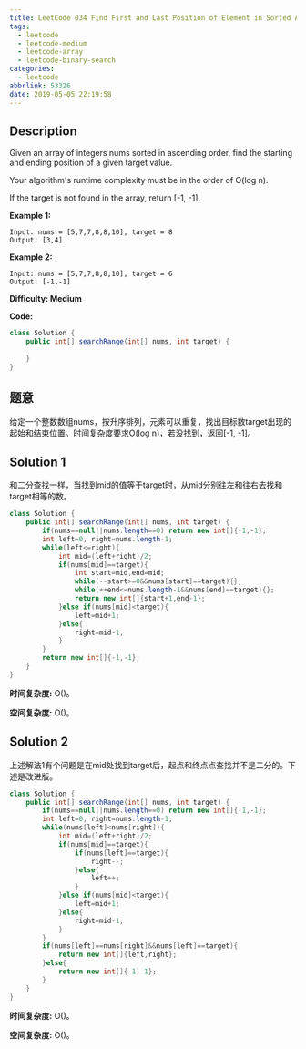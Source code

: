 ```yaml
---
title: LeetCode 034 Find First and Last Position of Element in Sorted Array
tags:
  - leetcode
  - leetcode-medium
  - leetcode-array
  - leetcode-binary-search
categories:
  - leetcode
abbrlink: 53326
date: 2019-05-05 22:19:58
---
```


## Description

Given an array of integers nums sorted in ascending order, find the starting and ending position of a given target value.

Your algorithm's runtime complexity must be in the order of O(log n).

If the target is not found in the array, return [-1, -1].

**Example 1:**

```
Input: nums = [5,7,7,8,8,10], target = 8
Output: [3,4]
```

**Example 2:**

```
Input: nums = [5,7,7,8,8,10], target = 6
Output: [-1,-1]
```

**Difficulty: Medium**

**Code:**

```java
class Solution {
    public int[] searchRange(int[] nums, int target) {
        
    }
}
```

## 题意

给定一个整数数组nums，按升序排列，元素可以重复，找出目标数target出现的起始和结束位置。时间复杂度要求O(log n)，若没找到，返回[-1, -1]。

<!-- more -->

## Solution 1

和二分查找一样，当找到mid的值等于target时，从mid分别往左和往右去找和target相等的数。

```java
class Solution {
    public int[] searchRange(int[] nums, int target) {
        if(nums==null||nums.length==0) return new int[]{-1,-1};
        int left=0, right=nums.length-1;
        while(left<=right){
            int mid=(left+right)/2;
            if(nums[mid]==target){
                int start=mid,end=mid;
                while(--start>=0&&nums[start]==target){};
                while(++end<=nums.length-1&&nums[end]==target){};
                return new int[]{start+1,end-1};
            }else if(nums[mid]<target){
                left=mid+1;
            }else{
                right=mid-1;
            }
        }
        return new int[]{-1,-1};
    }
}
```

**时间复杂度:** O()。

**空间复杂度:** O()。

## Solution 2

上述解法1有个问题是在mid处找到target后，起点和终点点查找并不是二分的。下述是改进版。

```java
class Solution {
    public int[] searchRange(int[] nums, int target) {
        if(nums==null||nums.length==0) return new int[]{-1,-1};
        int left=0, right=nums.length-1;
        while(nums[left]<nums[right]){
            int mid=(left+right)/2;
            if(nums[mid]==target){
                if(nums[left]==target){
                    right--;
                }else{
                    left++;
                }
            }else if(nums[mid]<target){
                left=mid+1;
            }else{
                right=mid-1;
            }
        }
        if(nums[left]==nums[right]&&nums[left]==target){
            return new int[]{left,right};
        }else{
            return new int[]{-1,-1};
        }
    }
}
```

**时间复杂度:** O()。

**空间复杂度:** O()。
